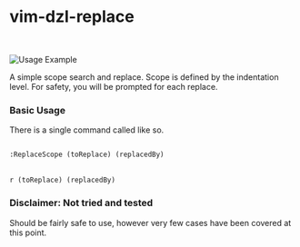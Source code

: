 # vim-dzl-replace
<br>

![Usage Example](# "Nothing yet")

A simple scope search and replace. Scope is defined by the indentation level.
For safety, you will be prompted for each replace.

### Basic Usage

There is a single command called like so.

<code>
:ReplaceScope (toReplace) (replacedBy)
</code>

<br>

<code>
<leader>r (toReplace) (replacedBy)
</code>

### Disclaimer: Not tried and tested

Should be fairly safe to use, however very few cases have been covered at this point.
